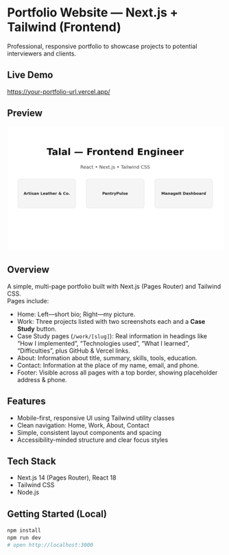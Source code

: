 # Portfolio Website — Next.js + Tailwind (Frontend)

Professional, responsive portfolio to showcase projects to potential interviewers and clients.

## Live Demo

https://your-portfolio-url.vercel.app/

## Preview
![Preview](./public/preview.png)

## Overview
A simple, multi-page portfolio built with Next.js (Pages Router) and Tailwind CSS.  
Pages include:
- Home: Left—short bio; Right—my picture.
- Work: Three projects listed with two screenshots each and a **Case Study** button.
- Case Study pages (`/work/[slug]`): Real information in headings like “How I implemented”, “Technologies used”, “What I learned”, “Difficulties”, plus GitHub & Vercel links.
- About: Information about title, summary, skills, tools, education.
- Contact: Information at the place of my name, email, and phone.
- Footer: Visible across all pages with a top border, showing placeholder address & phone.

## Features
- Mobile-first, responsive UI using Tailwind utility classes  
- Clean navigation: Home, Work, About, Contact    
- Simple, consistent layout components and spacing  
- Accessibility-minded structure and clear focus styles

## Tech Stack
- Next.js 14 (Pages Router), React 18  
- Tailwind CSS  
- Node.js

## Getting Started (Local)
```bash
npm install
npm run dev
# open http://localhost:3000
